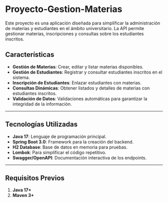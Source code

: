 # Proyecto-Gestion-Materias
Este proyecto es una aplicación diseñada para simplificar la administración de materias y estudiantes en el ámbito universitario. La API permite gestionar materias, inscripciones y consultas sobre los estudiantes inscritos.

## **Características**
- **Gestión de Materias**: Crear, editar y listar materias disponibles.
- **Gestión de Estudiantes**: Registrar y consultar estudiantes inscritos en el sistema.
- **Inscripción de Estudiantes**: Enlazar estudiantes con materias.
- **Consultas Dinámicas**: Obtener listados y detalles de materias con estudiantes inscritos.
- **Validación de Datos**: Validaciones automáticas para garantizar la integridad de la información.

---

## **Tecnologías Utilizadas**
- **Java 17**: Lenguaje de programación principal.
- **Spring Boot 3.0**: Framework para la creación del backend.
- **H2 Database**: Base de datos en memoria para pruebas.
- **Lombok**: Para simplificar el código repetitivo.
- **Swagger/OpenAPI**: Documentación interactiva de los endpoints.

---

## **Requisitos Previos**
1. **Java 17+**
2. **Maven 3+**
